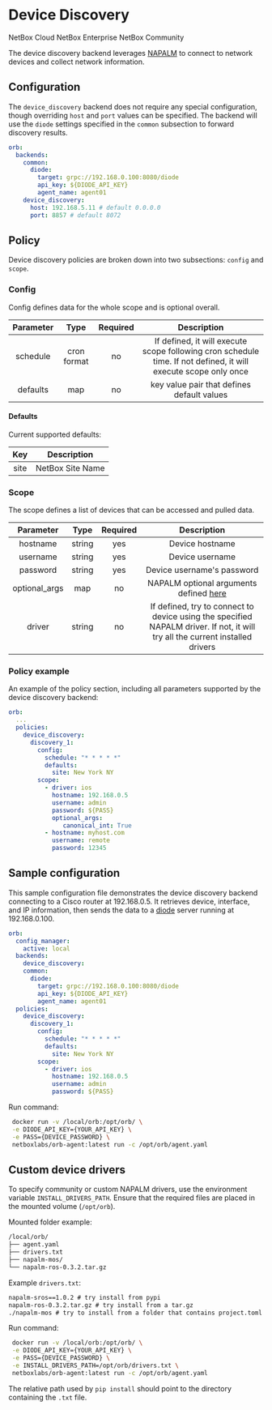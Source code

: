 # Device Discovery

<span className="pill pill-cloud">NetBox Cloud</span>
<span className="pill pill-enterprise">NetBox Enterprise</span>
<span className="pill pill-community">NetBox Community</span>

The device discovery backend leverages [NAPALM](https://napalm.readthedocs.io/en/latest/index.html) to connect to network devices and collect network information.

## Configuration
The `device_discovery` backend does not require any special configuration, though overriding `host` and `port` values can be specified. The backend will use the `diode` settings specified in the `common` subsection to forward discovery results.

```yaml
orb:
  backends:
    common:
      diode:
        target: grpc://192.168.0.100:8080/diode
        api_key: ${DIODE_API_KEY}
        agent_name: agent01
    device_discovery:
      host: 192.168.5.11 # default 0.0.0.0
      port: 8857 # default 8072
```

## Policy
Device discovery policies are broken down into two subsections: `config` and `scope`.

### Config
Config defines data for the whole scope and is optional overall.

| Parameter | Type | Required | Description |
|:---------:|:----:|:--------:|:-----------:|
| schedule | cron format | no  |  If defined, it will execute scope following cron schedule time. If not defined, it will execute scope only once  |
| defaults | map | no  |  key value pair that defines default values  |

#### Defaults
Current supported defaults:

|  Key  |  Description  |
|:-----:|:-------------:|
| site  |  NetBox Site Name |

### Scope
The scope defines a list of devices that can be accessed and pulled data.

| Parameter | Type | Required | Description |
|:---------:|:----:|:--------:|:-----------:|
| hostname | string | yes  | Device hostname |
| username | string | yes  | Device username  |
| password | string | yes  | Device username's password |
| optional_args | map | no  | NAPALM optional arguments defined [here](https://napalm.readthedocs.io/en/latest/support/#list-of-supported-optional-arguments) |
| driver | string | no  |  If defined, try to connect to device using the specified NAPALM driver. If not, it will try all the current installed drivers |

### Policy example
An example of the policy section, including all parameters supported by the device discovery backend:
```yaml
orb:
  ...
  policies:
    device_discovery:
      discovery_1:
        config:
          schedule: "* * * * *"
          defaults:
            site: New York NY
        scope:
          - driver: ios
            hostname: 192.168.0.5
            username: admin
            password: ${PASS}
            optional_args:
               canonical_int: True
          - hostname: myhost.com
            username: remote
            password: 12345
```

## Sample configuration
This sample configuration file demonstrates the device discovery backend connecting to a Cisco router at 192.168.0.5. It retrieves device, interface, and IP information, then sends the data to a [diode](https://github.com/netboxlabs/diode) server running at 192.168.0.100.

```yaml
orb:
  config_manager:
    active: local
  backends:
    device_discovery:
    common:
      diode:
        target: grpc://192.168.0.100:8080/diode
        api_key: ${DIODE_API_KEY}
        agent_name: agent01
  policies:
    device_discovery:
      discovery_1:
        config:
          schedule: "* * * * *"
          defaults:
            site: New York NY
        scope:
          - driver: ios
            hostname: 192.168.0.5
            username: admin
            password: ${PASS}
```

Run command:
```sh
 docker run -v /local/orb:/opt/orb/ \
 -e DIODE_API_KEY={YOUR_API_KEY} \
 -e PASS={DEVICE_PASSWORD} \
 netboxlabs/orb-agent:latest run -c /opt/orb/agent.yaml
```

## Custom device drivers
To specify community or custom NAPALM drivers, use the environment variable `INSTALL_DRIVERS_PATH`. Ensure that the required files are placed in the mounted volume (`/opt/orb`).

Mounted folder example:
```sh
/local/orb/
├── agent.yaml
├── drivers.txt
├── napalm-mos/
└── napalm-ros-0.3.2.tar.gz
```

Example `drivers.txt`:
```txt
napalm-sros==1.0.2 # try install from pypi
napalm-ros-0.3.2.tar.gz # try install from a tar.gz
./napalm-mos # try to install from a folder that contains project.toml
```

Run command:
```sh
 docker run -v /local/orb:/opt/orb/ \
 -e DIODE_API_KEY={YOUR_API_KEY} \
 -e PASS={DEVICE_PASSWORD} \
 -e INSTALL_DRIVERS_PATH=/opt/orb/drivers.txt \
 netboxlabs/orb-agent:latest run -c /opt/orb/agent.yaml
```
The relative path used by `pip install` should point to the directory containing the `.txt` file.